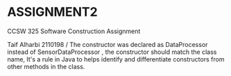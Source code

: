 # ASSIGNMENT2
CCSW 325 Software Construction Assignment

Taif Alharbi 2110198 / The constructor was declared as DataProcessor instead of SensorDataProcessor , the constructor should match the class name, It's a rule in Java to helps identify and differentiate constructors from other methods in the class.


